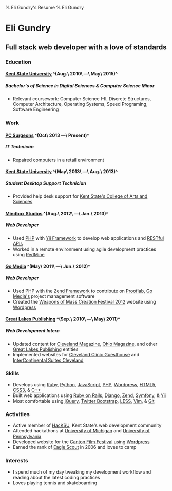 % Eli Gundry's Resume
% Eli Gundry

# Eli Gundry
## Full stack web developer with a love of standards

### Education

#### [Kent State University](http://www.kent.edu) ^(Aug.\ 2010\ &mdash;\ May\ 2015)^
##### Bachelor's of Science in Digital Sciences & Computer Science Minor

* Relevant coursework: Computer Science I-II, Discrete Structures, Computer Architecture, Operating Systems, Speed Programing, Software Engineering

### Work

#### [PC Surgeons](http://pcsurgeons.net) ^(Oct\ 2013 &mdash;\ Present)^
##### IT Technican

* Repaired computers in a retail environment

#### [Kent State University](http://www.kent.edu) ^(May\ 2013\ &mdash;\ Aug.\ 2013)^
##### Student Desktop Support Technician

* Provided help desk support for [Kent State's College of Arts and Sciences](http://www.kent.edu/CAS/)

#### [Mindbox Studios](http://mindboxstudios.com) ^(Aug.\ 2012\ &mdash;\ Jan.\ 2013)^
##### Web Developer

* Used [PHP](http://php.net "PHP: Hypertext Preprocessor") with [Yii Framework](http://www.yiiframework.com/) to develop web applications and [RESTful APIs](https://en.wikipedia.org/wiki/Representational_state_transfer)
* Worked in a remote environment using agile development practices using [RedMine](http://www.redmine.org/)

#### [Go Media](http://gomedia.us) ^(May\ 2011\ &mdash;\ Jun.\ 2012)^
##### Web Developer

* Used [PHP](http://php.net "PHP: Hypertext Preprocessor") with the [Zend Framework](http://framework.zend.com/) to contribute on [Prooflab](https://prooflab.us/), [Go Media's](http://gomedia.us) project management software
* Created the [Weapons of Mass Creation Festival 2012](http://2012.wmcfest.com) website using [Wordpress](http://wordpress.org)

#### [Great Lakes Publishing](http://www.glpublishing.com/ME2/Default.asp) ^(Sep.\ 2010\ &mdash;\ May\ 2011)^
##### Web Development Intern

* Updated content for [Cleveland Magazine](http://www.clevelandmagazine.com/ME2/Default.asp), [Ohio Magazine](http://www.ohiomagazine.com/Main/Home.aspx), and other [Great Lakes Publishing](http://www.glpublishing.com/ME2/Default.asp) entities
* Implemented websites for [Cleveland Clinic Guesthouse](http://www.guesthouseclevelandclinic.com/CCGH/ClevelandClinicGuesthouse.aspx) and [InterContinental Suites Cleveland](http://www.intercontinentalsuitescleveland.com/ISC/InterContinentalSuitesCleveland.aspx)

### Skills

* Develops using [Ruby](http://www.ruby-lang.org/en/), [Python](http://www.python.org/), [JavaScript](http://en.wikipedia.org/wiki/JavaScript), [PHP](http://php.net "PHP: Hypertext Preprocessor"), [Wordpress](http://wordpress.org), [HTML5](http://en.wikipedia.org/wiki/HTML5 "HyperText Markup Language"), [CSS3](https://en.wikipedia.org/wiki/Cascading_Style_Sheets "Cascading Style Sheets"), & [C++](https://en.wikipedia.org/wiki/C%2B%2B)
* Built web applications using [Ruby on Rails](http://rubyonrails.org/), [Django](http://djangoproject.com), [Zend](http://framework.zend.com/), [Symfony](http://symfony.com/), & [Yii](http://www.yiiframework.com/)
* Most comfortable using [jQuery](http://jquery.com), [Twitter Bootstrap](http://twitter.github.io/), [LESS](http://lesscss.org), [Vim](http://www.vim.org), & [Git](http://git-scm.com)

### Activities

* Active member of [HacKSU](http://hacksu.cs.kent.edu/), Kent State's web development community
* Attended hackathons at [University of Michigan](http://mhacks.org) and [University of Pennsylvania](http://pennapps.com)
* Developed website for the [Canton Film Festival](http://cantonfilm.com/) using [Wordpress](http://wordpress.org)
* Earned the rank of [Eagle Scout](https://en.wikipedia.org/wiki/Eagle_Scout) in 2006 and loves to camp

### Interests

* I spend much of my day tweaking my development workflow and reading about the latest coding practices
* Loves playing tennis and skateboarding
